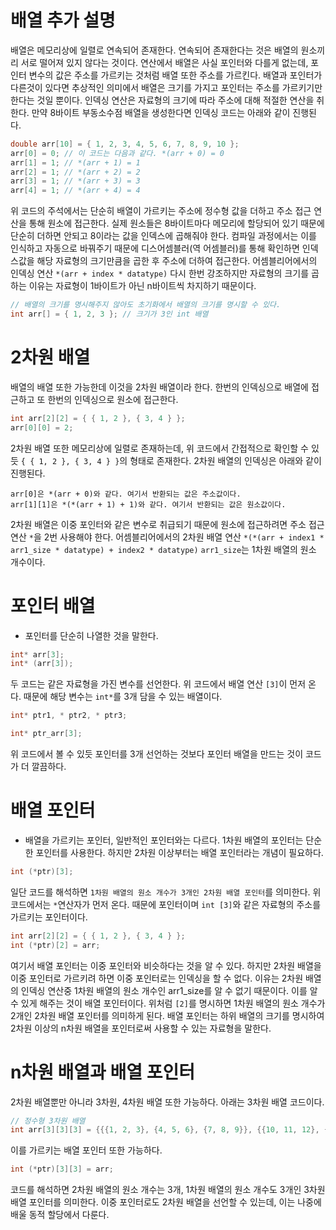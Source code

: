 # 배열 추가 설명
배열은 메모리상에 일렬로 연속되어 존재한다. 연속되어 존재한다는 것은 배열의 원소끼리 서로 떨어져 있지 않다는 것이다.
연산에서 배열은 사실 포인터와 다를게 없는데, 포인터 변수의 값은 주소를 가르키는 것처럼 배열 또한 주소를 가르킨다.
배열과 포인터가 다른것이 있다면 추상적인 의미에서 배열은 크기를 가지고 포인터는 주소를 가르키기만 한다는 것일 뿐이다.
인덱싱 연산은 자료형의 크기에 따라 주소에 대해 적절한 연산을 취한다.
만약 8바이트 부동소수점 배열을 생성한다면 인덱싱 코드는 아래와 같이 진행된다.

```cpp
double arr[10] = { 1, 2, 3, 4, 5, 6, 7, 8, 9, 10 };
arr[0] = 0; // 이 코드는 다음과 같다. *(arr + 0) = 0
arr[1] = 1; // *(arr + 1) = 1
arr[2] = 1; // *(arr + 2) = 2
arr[3] = 1; // *(arr + 3) = 3
arr[4] = 1; // *(arr + 4) = 4
```

위 코드의 주석에서는 단순히 배열이 가르키는 주소에 정수형 값을 더하고 주소 접근 연산을 통해 원소에 접근한다.
실제 원소들은 8바이트마다 메모리에 할당되어 있기 때문에 단순히 더하면 안되고 8이라는 값을 인덱스에 곱해줘야 한다.
컴파일 과정에서는 이를 인식하고 자동으로 바꿔주기 때문에 디스어셈블러(역 어셈블러)를 통해 확인하면 인덱스값을 해당 자료형의 크기만큼을 곱한 후 주소에 더하여 접근한다.
어셈블리어에서의 인덱싱 연산 ```*(arr + index * datatype)```
다시 한번 강조하지만 자료형의 크기를 곱하는 이유는 자료형이 1바이트가 아닌 n바이트씩 차지하기 때문이다.

```cpp
// 배열의 크기를 명시해주지 않아도 초기화에서 배열의 크기를 명시할 수 있다.
int arr[] = { 1, 2, 3 }; // 크기가 3인 int 배열
```
# 2차원 배열
배열의 배열 또한 가능한데 이것을 2차원 배열이라 한다.
한번의 인덱싱으로 배열에 접근하고 또 한번의 인덱싱으로 원소에 접근한다.

```cpp
int arr[2][2] = { { 1, 2 }, { 3, 4 } };
arr[0][0] = 2;
```

2차원 배열 또한 메모리상에 일렬로 존재하는데, 위 코드에서 간접적으로 확인할 수 있듯 ```{ { 1, 2 }, { 3, 4 } }```의 형태로 존재한다.
2차원 배열의 인덱싱은 아래와 같이 진행된다.

```
arr[0]은 *(arr + 0)와 같다. 여기서 반환되는 값은 주소값이다.
arr[1][1]은 *(*(arr + 1) + 1)와 같다. 여기서 반환되는 값은 원소값이다.
```

2차원 배열은 이중 포인터와 같은 변수로 취급되기 때문에 원소에 접근하려면 주소 접근 연산 ```*```을 2번 사용해야 한다.
어셈블리어에서의 2차원 배열 연산 ```*(*(arr + index1 * arr1_size * datatype) + index2 * datatype)```
`arr1_size`는 1차원 배열의 원소 개수이다.
# 포인터 배열
- 포인터를 단순히 나열한 것을 말한다.

```cpp
int* arr[3];
int* (arr[3]);
```

두 코드는 같은 자료형을 가진 변수를 선언한다.
위 코드에서 배열 연산 ```[3]```이 먼저 온다. 때문에 해당 변수는 `int*`를 3개 담을 수 있는 배열이다.

```cpp
int* ptr1, * ptr2, * ptr3;

int* ptr_arr[3];
```

위 코드에서 볼 수 있듯 포인터를 3개 선언하는 것보다 포인터 배열을 만드는 것이 코드가 더 깔끔하다.
# 배열 포인터
- 배열을 가르키는 포인터, 일반적인 포인터와는 다르다. 1차원 배열의 포인터는 단순한 포인터를 사용한다. 하지만 2차원 이상부터는 배열 포인터라는 개념이 필요하다.

```cpp
int (*ptr)[3];
```

일단 코드를 해석하면 ```1차원 배열의 원소 개수가 3개인 2차원 배열 포인터```를 의미한다.
위 코드에서는 ```*```연산자가 먼저 온다. 때문에 포인터이며 ```int [3]```와 같은 자료형의 주소를 가르키는 포인터이다.

```cpp
int arr[2][2] = { { 1, 2 }, { 3, 4 } };
int (*ptr)[2] = arr;
```

여기서 배열 포인터는 이중 포인터와 비슷하다는 것을 알 수 있다.
하지만 2차원 배열을 이중 포인터로 가르키려 하면 이중 포인터로는 인덱싱을 할 수 없다.
이유는 2차원 배열의 인덱싱 연산중 1차원 배열의 원소 개수인 arr1_size를 알 수 없기 때문이다.
이를 알 수 있게 해주는 것이 배열 포인터이다. 위처럼 ```[2]```를 명시하면 1차원 배열의 원소 개수가 2개인 2차원 배열 포인터를 의미하게 된다.
배열 포인터는 하위 배열의 크기를 명시하여 2차원 이상의 n차원 배열을 포인터로써 사용할 수 있는 자료형을 말한다.
# n차원 배열과 배열 포인터
2차원 배열뿐만 아니라 3차원, 4차원 배열 또한 가능하다. 아래는 3차원 배열 코드이다.

```cpp
// 정수형 3차원 배열
int arr[3][3][3] = {{{1, 2, 3}, {4, 5, 6}, {7, 8, 9}}, {{10, 11, 12}, {13, 14, 15}, {16, 17, 18}}, {{19, 20, 21}, {22, 23, 24}, {25, 26, 27}}};
```

이를 가르키는 배열 포인터 또한 가능하다.

```cpp
int (*ptr)[3][3] = arr;
```

코드를 해석하면 2차원 배열의 원소 개수는 3개, 1차원 배열의 원소 개수도 3개인 3차원 배열 포인터를 의미한다.
이중 포인터로도 2차원 배열을 선언할 수 있는데, 이는 나중에 배울 동적 할당에서 다룬다.